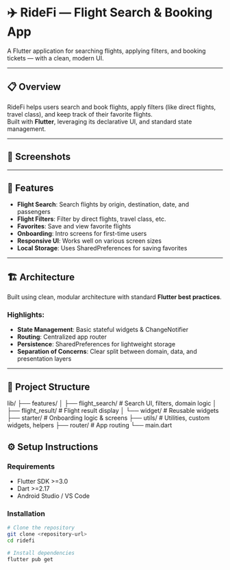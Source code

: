 # ✈️ RideFi — Flight Search & Booking App

A Flutter application for searching flights, applying filters, and booking tickets — with a clean, modern UI.

---

## 📋 Overview

RideFi helps users search and book flights, apply filters (like direct flights, travel class), and keep track of their favorite flights.  
Built with **Flutter**, leveraging its declarative UI, and standard state management.

---

## 📸 Screenshots



---

## 🚀 Features

- **Flight Search**: Search flights by origin, destination, date, and passengers  
- **Flight Filters**: Filter by direct flights, travel class, etc.  
- **Favorites**: Save and view favorite flights  
- **Onboarding**: Intro screens for first-time users  
- **Responsive UI**: Works well on various screen sizes  
- **Local Storage**: Uses SharedPreferences for saving favorites  

---

## 🏗 Architecture

Built using clean, modular architecture with standard **Flutter best practices**.

### Highlights:
- **State Management**: Basic stateful widgets & ChangeNotifier
- **Routing**: Centralized app router
- **Persistence**: SharedPreferences for lightweight storage
- **Separation of Concerns**: Clear split between domain, data, and presentation layers

---

## 📁 Project Structure
lib/
├── features/
│ ├── flight_search/ # Search UI, filters, domain logic
│ ├── flight_result/ # Flight result display
│ └── widget/ # Reusable widgets
├── starter/ # Onboarding logic & screens
├── utils/ # Utilities, custom widgets, helpers
├── router/ # App routing
└── main.dart

## ⚙️ Setup Instructions

### Requirements
- Flutter SDK >=3.0
- Dart >=2.17
- Android Studio / VS Code

### Installation

```bash
# Clone the repository
git clone <repository-url>
cd ridefi

# Install dependencies
flutter pub get
